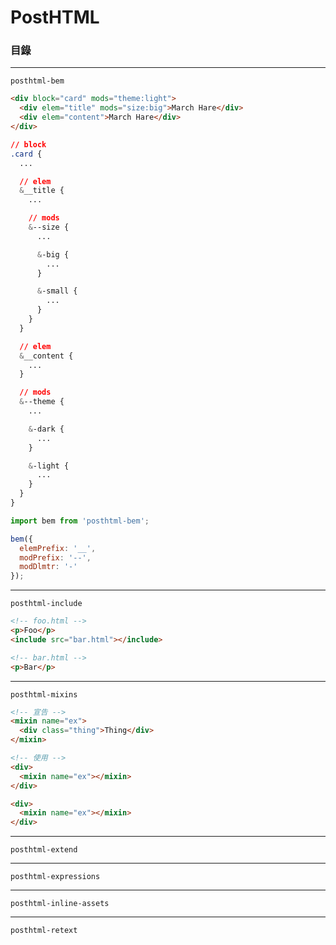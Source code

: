 # PostHTML

### 目錄

***

`posthtml-bem`

```html
<div block="card" mods="theme:light">
  <div elem="title" mods="size:big">March Hare</div>
  <div elem="content">March Hare</div>
</div>
```

```css
// block
.card {
  ...

  // elem
  &__title {
    ...

    // mods
    &--size {
      ...

      &-big {
        ...
      }

      &-small {
        ...
      }
    }
  }

  // elem
  &__content {
    ...
  }

  // mods
  &--theme {
    ...

    &-dark {
      ...
    }

    &-light {
      ...
    }
  }
}
```

```js
import bem from 'posthtml-bem';

bem({
  elemPrefix: '__',
  modPrefix: '--',
  modDlmtr: '-'
});
```

***

`posthtml-include`

```html
<!-- foo.html -->
<p>Foo</p>
<include src="bar.html"></include>
```

```html
<!-- bar.html -->
<p>Bar</p>
```

***

`posthtml-mixins`

```html
<!-- 宣告 -->
<mixin name="ex">
  <div class="thing">Thing</div>
</mixin>

<!-- 使用 -->
<div>
  <mixin name="ex"></mixin>
</div>

<div>
  <mixin name="ex"></mixin>
</div>
```

***

`posthtml-extend`

***

`posthtml-expressions`

***

`posthtml-inline-assets`

***

`posthtml-retext`
